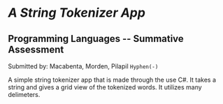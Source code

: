 # *A String Tokenizer App*
## Programming Languages -- Summative Assessment
Submitted by: Macabenta, Morden, Pilapil `Hyphen(-)`


A simple string tokenizer app that is made through the use C#.
It takes a string and gives a grid view of the tokenized words.
It utilizes many delimeters.
